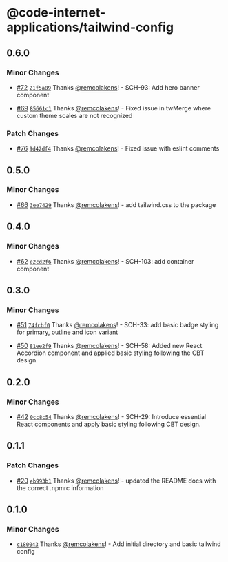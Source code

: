 # @code-internet-applications/tailwind-config

## 0.6.0

### Minor Changes

- [#72](https://github.com/code-internet-applications/cbt-hydrogen/pull/72)
  [`21f5a89`](https://github.com/code-internet-applications/cbt-hydrogen/commit/21f5a89c63988ca10444b86a8b5e7205a219fec9)
  Thanks [@remcolakens](https://github.com/remcolakens)! - SCH-93: Add hero
  banner component

- [#69](https://github.com/code-internet-applications/cbt-hydrogen/pull/69)
  [`85661c1`](https://github.com/code-internet-applications/cbt-hydrogen/commit/85661c187763889d037909a68fc718b3e7280c80)
  Thanks [@remcolakens](https://github.com/remcolakens)! - Fixed issue in
  twMerge where custom theme scales are not recognized

### Patch Changes

- [#76](https://github.com/code-internet-applications/cbt-hydrogen/pull/76)
  [`9d42df4`](https://github.com/code-internet-applications/cbt-hydrogen/commit/9d42df4444896b28c0b955b1283df2c8996d5e51)
  Thanks [@remcolakens](https://github.com/remcolakens)! - Fixed issue with
  eslint comments

## 0.5.0

### Minor Changes

- [#66](https://github.com/code-internet-applications/cbt-hydrogen/pull/66)
  [`3ee7429`](https://github.com/code-internet-applications/cbt-hydrogen/commit/3ee742919d270b43ea509c816de78c31a5bff26a)
  Thanks [@remcolakens](https://github.com/remcolakens)! - add tailwind.css to
  the package

## 0.4.0

### Minor Changes

- [#62](https://github.com/code-internet-applications/cbt-hydrogen/pull/62)
  [`e2cd2f6`](https://github.com/code-internet-applications/cbt-hydrogen/commit/e2cd2f6484d0dac9678dfa6d7e2ec675cf9863c3)
  Thanks [@remcolakens](https://github.com/remcolakens)! - SCH-103: add
  container component

## 0.3.0

### Minor Changes

- [#51](https://github.com/code-internet-applications/cbt-hydrogen/pull/51)
  [`74fcbf0`](https://github.com/code-internet-applications/cbt-hydrogen/commit/74fcbf0534171aac99555a9eac934e15f78d15e0)
  Thanks [@remcolakens](https://github.com/remcolakens)! - SCH-33: add basic
  badge styling for primary, outline and icon variant

- [#50](https://github.com/code-internet-applications/cbt-hydrogen/pull/50)
  [`81ee2f9`](https://github.com/code-internet-applications/cbt-hydrogen/commit/81ee2f9e4e5caf8c78015b66b522fb686c14541e)
  Thanks [@remcolakens](https://github.com/remcolakens)! - SCH-58: Added new
  React Accordion component and applied basic styling following the CBT design.

## 0.2.0

### Minor Changes

- [#42](https://github.com/code-internet-applications/cbt-hydrogen/pull/42)
  [`0cc8c54`](https://github.com/code-internet-applications/cbt-hydrogen/commit/0cc8c54ae980b2d14650f6f179090828ecd7876a)
  Thanks [@remcolakens](https://github.com/remcolakens)! - SCH-29: Introduce
  essential React components and apply basic styling following CBT design.

## 0.1.1

### Patch Changes

- [#20](https://github.com/code-internet-applications/cbt-hydrogen/pull/20)
  [`eb993b1`](https://github.com/code-internet-applications/cbt-hydrogen/commit/eb993b116ef734fed100fcce9094eb9d7965d528)
  Thanks [@remcolakens](https://github.com/remcolakens)! - updated the README
  docs with the correct .npmrc information

## 0.1.0

### Minor Changes

- [`c180043`](https://github.com/code-internet-applications/cbt-hydrogen/commit/c180043eb28de8c1bea61b94afeb0e463e4cf6c7)
  Thanks [@remcolakens](https://github.com/remcolakens)! - Add initial directory
  and basic tailwind config
